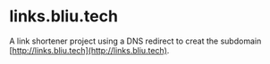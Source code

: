 # links.bliu.tech
A link shortener project using a DNS redirect to creat the subdomain [http://links.bliu.tech](http://links.bliu.tech).